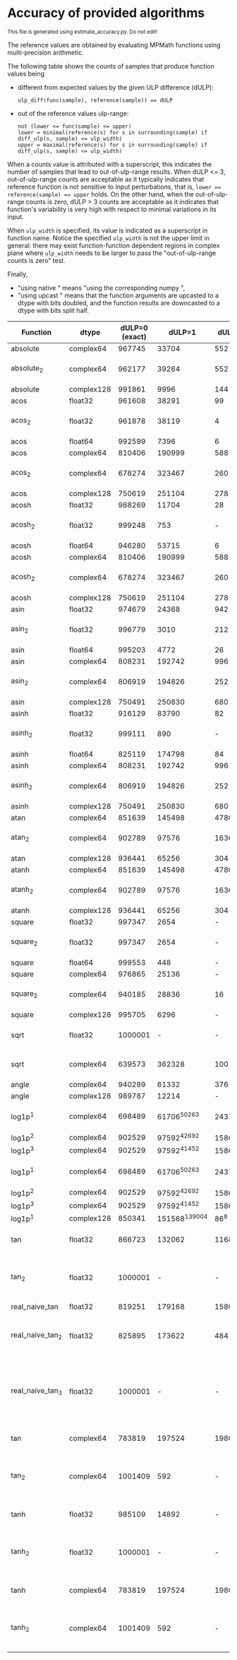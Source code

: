 
# Accuracy of provided algorithms

<sub>This file is generated using estimate_accuracy.py. Do not edit!</sub>

The reference values are obtained by evaluating MPMath functions using
multi-precision arithmetic.

The following table shows the counts of samples that produce function
values being
- different from expected values by the given ULP difference (dULP):
  ```
  ulp_diff(func(sample), reference(sample)) == dULP
  ```

- out of the reference values ulp-range:
  ```
  not (lower <= func(sample) <= upper)
  lower = minimal(reference(s) for s in surrounding(sample) if diff_ulp(s, sample) <= ulp_width)
  upper = maximal(reference(s) for s in surrounding(sample) if diff_ulp(s, sample) <= ulp_width)
  ```

When a counts value is attributed with a superscript, this indicates
the number of samples that lead to out-of-ulp-range results. When dULP
<= 3, out-of-ulp-range counts are acceptable as it typically indicates
that reference function is not sensitive to input perturbations, that
is, `lower == reference(sample) == upper` holds. On the other hand,
when the out-of-ulp-range counts is zero, dULP > 3 counts are
acceptable as it indicates that function's variability is very high
with respect to minimal variations in its input.

When `ulp_width` is specified, its value is indicated as a superscript
in function name. Notice the specified `ulp_width` is not the upper
limit in general: there may exist function-function dependent regions
in complex plane where `ulp_width` needs to be larger to pass the
"out-of-ulp-range counts is zero" test.

Finally,
- "using native <function>" means "using the corresponding numpy <function>",
- "using upcast <function>" means that the function arguments are
  upcasted to a dtype with bits doubled, and the function results are
  downcasted to a dtype with bits split half.

| Function | dtype | dULP=0 (exact) | dULP=1 | dULP=2 | dULP=3 | dULP>3 | Notes |
| -------- | ----- | -------------- | ------ | ------ | ------ | ------ | ----- |
| absolute | complex64 | 967745 | 33704 | 552 | - | - | - |
| absolute<sub>2</sub> | complex64 | 962177 | 39264 | 552 | - | 8 | using native absolute |
| absolute | complex128 | 991861 | 9996 | 144 | - | - | - |
| acos | float32 | 961608 | 38291 | 99 | 3 | - | - |
| acos<sub>2</sub> | float32 | 961878 | 38119 | 4 | - | - | using native acos |
| acos | float64 | 992599 | 7396 | 6 | - | - | - |
| acos | complex64 | 810406 | 190999 | 588 | 8 | - | - |
| acos<sub>2</sub> | complex64 | 678274 | 323467 | 260 | - | - | using native acos |
| acos | complex128 | 750619 | 251104 | 278 | - | - | - |
| acosh | float32 | 988269 | 11704 | 28 | - | - | - |
| acosh<sub>2</sub> | float32 | 999248 | 753 | - | - | - | using native acosh |
| acosh | float64 | 946280 | 53715 | 6 | - | - | - |
| acosh | complex64 | 810406 | 190999 | 588 | 8 | - | - |
| acosh<sub>2</sub> | complex64 | 678274 | 323467 | 260 | - | - | using native acosh |
| acosh | complex128 | 750619 | 251104 | 278 | - | - | - |
| asin | float32 | 974679 | 24368 | 942 | 12 | - | - |
| asin<sub>2</sub> | float32 | 996779 | 3010 | 212 | - | - | using native asin |
| asin | float64 | 995203 | 4772 | 26 | - | - | - |
| asin | complex64 | 808231 | 192742 | 996 | 32 | - | - |
| asin<sub>2</sub> | complex64 | 806919 | 194826 | 252 | 4 | - | using native asin |
| asin | complex128 | 750491 | 250830 | 680 | - | - | - |
| asinh | float32 | 916129 | 83790 | 82 | - | - | - |
| asinh<sub>2</sub> | float32 | 999111 | 890 | - | - | - | using native asinh |
| asinh | float64 | 825119 | 174798 | 84 | - | - | - |
| asinh | complex64 | 808231 | 192742 | 996 | 32 | - | - |
| asinh<sub>2</sub> | complex64 | 806919 | 194826 | 252 | 4 | - | using native asinh |
| asinh | complex128 | 750491 | 250830 | 680 | - | - | - |
| atan | complex64 | 851639 | 145498 | 4780 | 84 | - | - |
| atan<sub>2</sub> | complex64 | 902789 | 97576 | 1636 | - | - | using native atan |
| atan | complex128 | 936441 | 65256 | 304 | - | - | - |
| atanh | complex64 | 851639 | 145498 | 4780 | 84 | - | - |
| atanh<sub>2</sub> | complex64 | 902789 | 97576 | 1636 | - | - | using native atanh |
| atanh | complex128 | 936441 | 65256 | 304 | - | - | - |
| square | float32 | 997347 | 2654 | - | - | - | - |
| square<sub>2</sub> | float32 | 997347 | 2654 | - | - | - | using native square |
| square | float64 | 999553 | 448 | - | - | - | - |
| square | complex64 | 976865 | 25136 | - | - | - | - |
| square<sub>2</sub> | complex64 | 940185 | 28836 | 16 | - | 32964 | using native square |
| square | complex128 | 995705 | 6296 | - | - | - | - |
| sqrt | float32 | 1000001 | - | - | - | - | using native sqrt |
| sqrt | complex64 | 639573 | 362328 | 100 | - | - | using native sqrt |
| angle | complex64 | 940289 | 61332 | 376 | 4 | - | - |
| angle | complex128 | 989787 | 12214 | - | - | - | - |
| log1p<sup>1</sup> | complex64 | 698489 | 61706<sup>50263</sup> | 2437<sup>1108</sup> | 1519<sup>1505</sup> | 237850<sup>237612</sup>!! | using native log1p |
| log1p<sup>2</sup> | complex64 | 902529 | 97592<sup>42692</sup> | 1586<sup>78</sup> | 104<sup>6</sup> | 190<sup>2</sup>!! | - |
| log1p<sup>3</sup> | complex64 | 902529 | 97592<sup>41452</sup> | 1586<sup>44</sup> | 104 | 190 | - |
| log1p<sup>1</sup> | complex64 | 698489 | 61706<sup>50263</sup> | 2437<sup>1108</sup> | 1519<sup>1505</sup> | 237850<sup>237612</sup>!! | using native log1p |
| log1p<sup>2</sup> | complex64 | 902529 | 97592<sup>42692</sup> | 1586<sup>78</sup> | 104<sup>6</sup> | 190<sup>2</sup>!! | - |
| log1p<sup>3</sup> | complex64 | 902529 | 97592<sup>41452</sup> | 1586<sup>44</sup> | 104 | 190 | - |
| log1p<sup>1</sup> | complex128 | 850341 | 151568<sup>139004</sup> | 86<sup>8</sup> | 4 | 2 | - |
| tan | float32 | 866723 | 132062 | 1168 | 48 | - | using native tan |
| tan<sub>2</sub> | float32 | 1000001 | - | - | - | - | using upcast tan, native tan |
| real_naive_tan | float32 | 819251 | 179168 | 1580 | 2 | - | - |
| real_naive_tan<sub>2</sub> | float32 | 825895 | 173622 | 484 | - | - | using upcast sin, upcast cos |
| real_naive_tan<sub>3</sub> | float32 | 1000001 | - | - | - | - | using upcast sin, upcast cos, upcast divide |
| tan | complex64 | 783819 | 197524 | 19806 | 792 | 60 | using native tan |
| tan<sub>2</sub> | complex64 | 1001409 | 592 | - | - | - | using upcast tan, native tan |
| tanh | float32 | 985109 | 14892 | - | - | - | using native tanh |
| tanh<sub>2</sub> | float32 | 1000001 | - | - | - | - | using native tanh, upcast tanh |
| tanh | complex64 | 783819 | 197524 | 19806 | 792 | 60 | using native tanh |
| tanh<sub>2</sub> | complex64 | 1001409 | 592 | - | - | - | using native tanh, upcast tanh |
